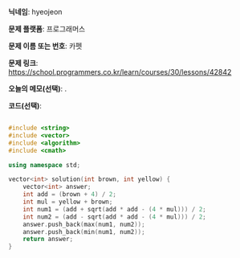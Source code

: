 **닉네임**: hyeojeon

**문제 플랫폼**: 프로그래머스

**문제 이름 또는 번호**: 카펫

**문제 링크**: https://school.programmers.co.kr/learn/courses/30/lessons/42842

**오늘의 메모(선택)**: .

**코드(선택)**:

```cpp

#include <string>
#include <vector>
#include <algorithm>
#include <cmath>

using namespace std;

vector<int> solution(int brown, int yellow) {
    vector<int> answer;
    int add = (brown + 4) / 2;
    int mul = yellow + brown;
    int num1 = (add + sqrt(add * add - (4 * mul))) / 2;
    int num2 = (add - sqrt(add * add - (4 * mul))) / 2;
    answer.push_back(max(num1, num2));
    answer.push_back(min(num1, num2));
    return answer;
}

```
